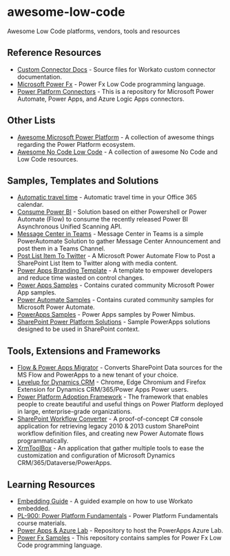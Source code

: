 # awesome-low-code

Awesome Low Code platforms, vendors, tools and resources

## Reference Resources

- [Custom Connector Docs](https://github.com/workato/custom_connector_docs) - Source files for Workato custom connector documentation.
- [Microsoft Power Fx](https://github.com/microsoft/Power-Fx) - Power Fx Low Code programming language.
- [Power Platform Connectors](https://github.com/microsoft/PowerPlatformConnectors) - This is a repository for Microsoft Power Automate, Power Apps, and Azure Logic Apps connectors.

## Other Lists

- [Awesome Microsoft Power Platform](https://github.com/Power-Maverick/awesome-power-platform) - A collection of awesome things regarding the Power Platform ecosystem.
- [Awesome No Code Low Code](https://github.com/valentin-vogel/awesome-nocode-lowcode) - A collection of awesome No Code and Low Code resources.

## Samples, Templates and Solutions

- [Automatic travel time](https://github.com/wortell/PowerAutomate-AutomatischeReistijd) - Automatic travel time in your Office 365 calendar.
- [Consume Power BI](https://github.com/ferrybouwman/Power-BI-Read-Only-REST-API) - Solution based on either Powershell or Power Automate (Flow) to consume the recently released Power BI Asynchronous Unified Scanning API.
- [Message Center in Teams](https://github.com/ericsche/MCinTeams) - Message Center in Teams is a simple PowerAutomate Solution to gather Message Center Announcement and post them in a Teams Channel.
- [Post List Item To Twitter](https://github.com/vaibhav21791/PostListItemToTwitter) - A Microsoft Power Automate Flow to Post a SharePoint List Item to Twitter along with media content.
- [Power Apps Branding Template](https://github.com/iAmManCat/PowerApps-Branding-Template) - A template to empower developers and reduce time wasted on control changes.
- [Power Apps Samples](https://github.com/pnp/powerapps-samples) - Contains curated community Microsoft Power App samples.
- [Power Automate Samples](https://github.com/pnp/powerautomate-samples) - Contains curated community samples for Microsoft Power Automate.
- [PowerApps Samples](https://github.com/Eickhel/PowerApps-samples) - Power Apps samples by Power Nimbus.
- [SharePoint Power Platform Solutions](https://github.com/pnp/sp-power-platform-solutions) - Sample PowerApps solutions designed to be used in SharePoint context.

## Tools, Extensions and Frameworks

- [Flow & Power Apps Migrator](https://github.com/Zerg00s/FlowPowerAppsMigrator) - Converts SharePoint Data sources for the MS Flow and PowerApps to a new tenant of your choice.
- [Levelup for Dynamics CRM](https://github.com/rajyraman/Levelup-for-Dynamics-CRM) - Chrome, Edge Chromium and Firefox Extension for Dynamics CRM/365/Power Apps Power users.
- [Power Platform Adoption Framework](https://github.com/PowerPlatformAF/PowerPlatformAF) - The framework that enables people to create beautiful and useful things on Power Platform deployed in large, enterprise-grade organizations.
- [SharePoint Workflow Converter](https://github.com/TracyGH/SharePointWorkflowConverter) - A proof-of-concept C# console application for retrieving legacy 2010 & 2013 custom SharePoint workflow definition files, and creating new Power Automate flows programmatically.
- [XrmToolBox](https://github.com/MscrmTools/XrmToolBox) - An application that gather multiple tools to ease the customization and configuration of Microsoft Dynamics CRM/365/Dataverse/PowerApps.

## Learning Resources

- [Embedding Guide](https://github.com/workato/full-embed-sample) - A guided example on how to use Workato embedded.
- [PL-900: Power Platform Fundamentals](https://github.com/MicrosoftLearning/PL-900-Microsoft-Power-Platform-Fundamentals) - Power Platform Fundamentals course materials.
- [Power Apps & Azure Lab](https://github.com/microsoft/PowerApps-Azure-Lab) - Repository to host the PowerApps Azure Lab.
- [Power Fx Samples](https://github.com/pnp/powerfx-samples) - This repository contains samples for Power Fx Low Code programming language.

